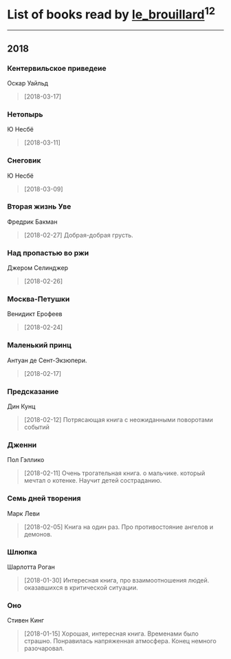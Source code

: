 # List of books read by [le_brouillard](http://vk.com/id13330781)<sup>12</sup>
---

## 2018

### Кентервильское приведеие
Оскар Уайльд
> [2018-03-17] 


### Нетопырь
Ю Несбё
> [2018-03-11] 


### Снеговик
Ю Несбё
> [2018-03-09] 


### Вторая жизнь Уве
Фредрик Бакман
> [2018-02-27] Добрая-добрая грусть.


### Над пропастью во ржи
Джером Селинджер
> [2018-02-26] 


### Москва-Петушки
Венидикт Ерофеев
> [2018-02-24] 


### Маленький принц
Антуан де Сент-Экзюпери.
> [2018-02-17] 


### Предсказание
Дин Кунц
> [2018-02-12] Потрясающая книга с неожиданными поворотами событий


### Дженни
Пол Гэллико
> [2018-02-11] Очень трогательная книга. о мальчике. который мечтал о котенке. Научит детей состраданию.


### Семь дней творения
Марк Леви
> [2018-02-05] Книга на один раз. Про  противостояние ангелов и демонов.


### Шлюпка
Шарлотта Роган
> [2018-01-30] Интересная книга, про взаимоотношения людей. оказавшихся в критической ситуации.


### Оно
Стивен Кинг
> [2018-01-15] Хорошая, интересная книга. Временами было страшно. Понравилась напряженная атмосфера. Конец немного разочаровал.



